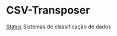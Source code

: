 # CSV-Transposer
[Status](https://github.com/agslima/csv_schema_evolution/actions/workflows/ci.yaml/badge.svg)
Sistemas de classificação de dados
